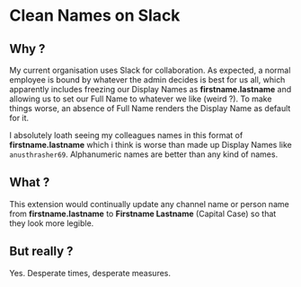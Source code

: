 # Clean Names on Slack

## Why ?

My current organisation uses Slack for collaboration. As expected, a normal employee is bound by whatever the admin decides is best for us all, which apparently includes freezing our Display Names as __firstname.lastname__ and allowing us to set our Full Name to whatever we like (weird ?). To make things worse, an absence of Full Name renders the Display Name as default for it.

I absolutely loath seeing my colleagues names in this format of __firstname.lastname__ which i think is worse than made up Display Names like `anusthrasher69`. Alphanumeric names are better than any kind of names.

## What ?

This extension would continually update any channel name or person name from __firstname.lastname__ to __Firstname Lastname__ (Capital Case) so that they look more legible.

## But really ?

Yes. Desperate times, desperate measures.
